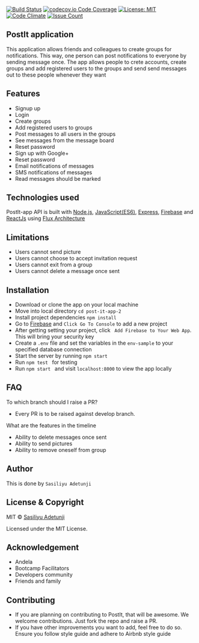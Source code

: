 [![Build Status](https://travis-ci.org/sasili-adetunji/post-it-app-2.svg?branch=defense-feedback)](https://travis-ci.org/sasili-adetunji/post-it-app-2)
[![codecov.io Code Coverage](https://codecov.io/github/sasili-adetunji/post-it-app-2/branch/defense-feedback/graphs/badge.svg)](https://codecov.io/gh/sasili-adetunji/post-it-app-2/branch/defense-feedback)
[![License: MIT](https://img.shields.io/badge/License-MIT-brightgreen.svg)](https://choosealicense.com/licenses/mit/)
[![Code Climate](https://codeclimate.com/github/sasili-adetunji/post-it-app-2/badges/gpa.svg)](https://codeclimate.com/github/codeclimate/codeclimate)
[![Issue Count](https://codeclimate.com/github/sasili-adetunji/post-it-app-2/badges/issue_count.svg)](https://codeclimate.com/github/codeclimate/codeclimate)
## PostIt application
This application allows friends and colleagues to create groups for notifications. This way, one person can post notifications to everyone by sending message once. The app allows people to crete accounts, create groups and add registered users to the groups and send send messages out to these people whenever they want
## Features
- Signup up
- Login
- Create groups
- Add registered users to groups
- Post messages to all users in the groups
- See messages from the message board
- Reset password
- Sign up with Google+
- Reset password
- Email notifications of messages
- SMS notifications of messages 
- Read messages should be marked
## Technologies used
  PostIt-app API is built with <a href="https://nodejs.org/">Node.js</a>, <a href="https://www.javascript.com/">JavaScript(ES6)</a>, <a href="https://expressjs.com/">Express</a>, <a href="https://firebase.google.com/">Firebase</a> and <a href="https://facebook.github.io/react/">ReactJs</a> using  <a href="https://facebook.github.io/flux/docs/overview.html"> Flux Architecture </a>
## Limitations

- Users cannot send picture
- Users cannot choose to accept invitation request
- Users cannot exit from a group
- Users cannot delete a message once sent
## Installation
- Download or clone the app on your local machine
- Move into local directory ```cd post-it-app-2```
- Install project dependencies ```npm install```
- Go to <a href="https://firebase.google.com/">Firebase</a> and ```Click Go To Console``` to add a new project
- After getting setting your project, click ``` Add Firebase to Your Web App```. This will bring your security key
- Create a ```.env``` file and set the variables in the  ```env-sample``` to your specified database connection
- Start the server by running ```npm start```
- Run `npm test ` for testing 
- Run ```npm start ``` and visit ```localhost:8000``` to view the app locally

## FAQ
To which branch should I raise a PR?

- Every PR is to be raised against develop branch.

What are the features in the timeline
- Ability to delete messages once sent
- Ability to send pictures
- Ability to remove oneself from group
## Author
This is done by ```Sasiliyu Adetunji```

## License & Copyright

MIT © <a href="https://github.com/sasili-adetuni">Sasiliyu Adetunji </a>

Licensed under the MIT License.
## Acknowledgement 
- Andela 
- Bootcamp Facilitators 
- Developers community
- Friends and family 
## Contributing
- If you are planning on contributing to PostIt, that will be awesome. We welcome contributions. Just fork the repo and raise a PR.
-  If you have other improvements you want to add, feel free to do so. Ensure you follow style guide and adhere to Airbnb style guide

